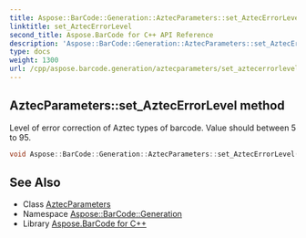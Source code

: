 ```yaml
---
title: Aspose::BarCode::Generation::AztecParameters::set_AztecErrorLevel method
linktitle: set_AztecErrorLevel
second_title: Aspose.BarCode for C++ API Reference
description: 'Aspose::BarCode::Generation::AztecParameters::set_AztecErrorLevel method. Level of error correction of Aztec types of barcode. Value should between 5 to 95 in C++.'
type: docs
weight: 1300
url: /cpp/aspose.barcode.generation/aztecparameters/set_aztecerrorlevel/
---
```

## AztecParameters::set_AztecErrorLevel method


Level of error correction of Aztec types of barcode. Value should between 5 to 95.

```cpp
void Aspose::BarCode::Generation::AztecParameters::set_AztecErrorLevel(int32_t value)
```

## See Also

* Class [AztecParameters](../)
* Namespace [Aspose::BarCode::Generation](../../)
* Library [Aspose.BarCode for C++](../../../)

